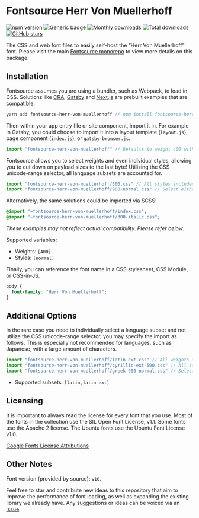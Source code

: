 # Fontsource Herr Von Muellerhoff

[![npm version](https://badge.fury.io/js/fontsource-herr-von-muellerhoff.svg)](https://www.npmjs.com/package/fontsource-herr-von-muellerhoff) [![Generic badge](https://img.shields.io/badge/fontsource-passing-brightgreen)](https://github.com/fontsource/fontsource) [![Monthly downloads](https://badgen.net/npm/dm/fontsource-herr-von-muellerhoff)](https://github.com/fontsource/fontsource) [![Total downloads](https://badgen.net/npm/dt/fontsource-herr-von-muellerhoff)](https://github.com/fontsource/fontsource) [![GitHub stars](https://img.shields.io/github/stars/DecliningLotus/fontsource.svg?style=social&label=Star)](https://github.com/fontsource/fontsource/stargazers)

The CSS and web font files to easily self-host the “Herr Von Muellerhoff” font. Please visit the main [Fontsource monorepo](https://github.com/fontsource/fontsource) to view more details on this package.

## Installation

Fontsource assumes you are using a bundler, such as Webpack, to load in CSS. Solutions like [CRA](https://create-react-app.dev/), [Gatsby](https://www.gatsbyjs.org/) and [Next.js](https://nextjs.org/) are prebuilt examples that are compatible.

```javascript
yarn add fontsource-herr-von-muellerhoff // npm install fontsource-herr-von-muellerhoff
```

Then within your app entry file or site component, import it in. For example in Gatsby, you could choose to import it into a layout template (`layout.js`), page component (`index.js`), or `gatsby-browser.js`.

```javascript
import "fontsource-herr-von-muellerhoff" // Defaults to weight 400 with all styles included.
```

Fontsource allows you to select weights and even individual styles, allowing you to cut down on payload sizes to the last byte! Utilizing the CSS unicode-range selector, all language subsets are accounted for.

```javascript
import "fontsource-herr-von-muellerhoff/500.css" // All styles included.
import "fontsource-herr-von-muellerhoff/900-normal.css" // Select either normal or italic.
```

Alternatively, the same solutions could be imported via SCSS!

```scss
@import "~fontsource-herr-von-muellerhoff/index.css";
@import "~fontsource-herr-von-muellerhoff/300-italic.css";
```

_These examples may not reflect actual compatibility. Please refer below._

Supported variables:

- Weights: `[400]`
- Styles: `[normal]`

Finally, you can reference the font name in a CSS stylesheet, CSS Module, or CSS-in-JS.

```css
body {
  font-family: "Herr Von Muellerhoff";
}
```

## Additional Options

In the rare case you need to individually select a language subset and not utilize the CSS unicode-range selector, you may specify the import as follows. This is especially not recommended for languages, such as Japanese, with a large amount of characters.

```javascript
import "fontsource-herr-von-muellerhoff/latin-ext.css" // All weights and styles included.
import "fontsource-herr-von-muellerhoff/cyrillic-ext-500.css" // All styles included.
import "fontsource-herr-von-muellerhoff/greek-900-normal.css" // Select either normal or italic.
```

- Supported subsets: `[latin,latin-ext]`

## Licensing

It is important to always read the license for every font that you use.
Most of the fonts in the collection use the SIL Open Font License, v1.1. Some fonts use the Apache 2 license. The Ubuntu fonts use the Ubuntu Font License v1.0.

[Google Fonts License Attributions](https://fonts.google.com/attribution)

## Other Notes

Font version (provided by source): `v10`.

Feel free to star and contribute new ideas to this repository that aim to improve the performance of font loading, as well as expanding the existing library we already have. Any suggestions or ideas can be voiced via an [issue](https://github.com/fontsource/fontsource/issues).
